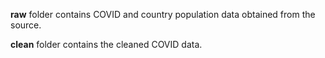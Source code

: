 **raw** folder contains COVID and country population data obtained from the source.

**clean** folder contains the cleaned COVID data. 